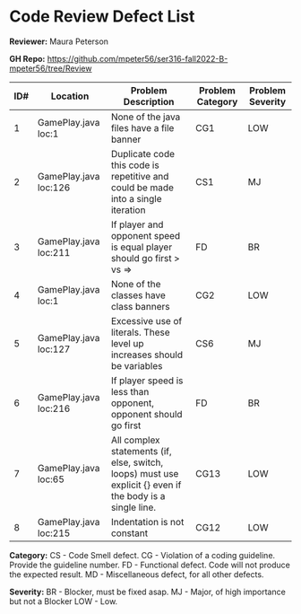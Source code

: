 # Code Review Defect List
   

**Reviewer:** Maura Peterson

**GH Repo:**  https://github.com/mpeter56/ser316-fall2022-B-mpeter56/tree/Review


| ID# | Location  | Problem Description   | Problem Category | Problem Severity | 
|---|---|---|---|--|
| 1 |GamePlay.java loc:1| None of the java files have a file banner| CG1 |LOW|
| 2 |GamePlay.java loc:126| Duplicate code this code is repetitive and could be made into a single iteration| CS1 | MJ |
| 3 |GamePlay.java loc:211| If player and opponent speed is equal player should go first > vs => | FD | BR |
| 4 |GamePlay.java loc:1|None of the classes have class banners   | CG2 |LOW|
| 5 |GamePlay.java loc:127|Excessive use of literals. These level up increases should be variables| CS6 | MJ |
| 6 |GamePlay.java loc:216| If player speed is less than opponent, opponent should go first | FD | BR |
| 7 |GamePlay.java loc:65|All complex statements (if, else, switch, loops) must use explicit {} even if the body is a single line.| CG13 | LOW |
| 8 |GamePlay.java loc:215|Indentation is not constant| CG12 | LOW |



**Category:** CS - Code Smell defect. CG - Violation of a coding guideline. Provide the guideline number. FD - Functional defect. Code will not produce the expected result. MD - Miscellaneous defect, for all other defects.

**Severity:** BR - Blocker, must be fixed asap. MJ - Major, of high importance but not a Blocker LOW - Low. 

